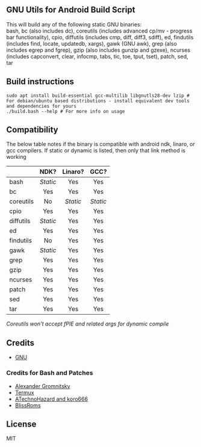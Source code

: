 ## GNU Utils for Android Build Script ##

This will build any of the following static GNU binaries:<br/>
bash, bc (also includes dc), coreutils (includes advanced cp/mv - progress bar functionality), cpio, diffutils (includes cmp, diff, diff3, sdiff), ed, findutils (includes find, locate, updatedb, xargs), gawk (GNU awk), grep (also includes egrep and fgrep), gzip (also includes gunzip and gzexe), ncurses (includes capconvert, clear, infocmp, tabs, tic, toe, tput, tset), patch, sed, tar

## Build instructions

```
sudo apt install build-essential gcc-multilib libgnutls28-dev lzip # For debian/ubuntu based distributions - install equivalent dev tools and dependencies for yours
./build.bash --help # For more info on usage
```

## Compatibility

The below table notes if the binary is compatible with android ndk, linaro, or gcc compilers. If static or dynamic is listed, then only that link method is working

|           | NDK?    | Linaro? | GCC?   |
| --------- |:-------:|:-------:|:------:|
| bash      | *Static*  | Yes     | Yes    |
| bc        | Yes     | Yes     | Yes    |
| coreutils | No      | *Static*  | *Static* |
| cpio      | Yes     | Yes     | Yes    |
| diffutils | *Static*  | Yes     | Yes    |
| ed        | Yes     | Yes     | Yes    |
| findutils | No      | Yes     | Yes    |
| gawk      | *Static*  | Yes     | Yes    |
| grep      | Yes       | Yes     | Yes    |
| gzip      | Yes     | Yes     | Yes    |
| ncurses   | Yes     | Yes     | Yes    |
| patch     | Yes     | Yes     | Yes    |
| sed       | Yes     | Yes     | Yes    |
| tar       | Yes     | Yes     | Yes    |

*Coreutils won't accept fPIE and related args for dynamic compile*

## Credits

* [GNU](https://www.gnu.org/software/)

### Credits for Bash and Patches

* [Alexander Gromnitsky](https://github.com/gromnitsky/bash-on-android)
* [Termux](https://github.com/termux/termux-packages/tree/master/packages/bash)
* [ATechnoHazard and koro666](https://github.com/ATechnoHazard/bash_patches)
* [BlissRoms](https://github.com/BlissRoms/platform_external_bash)
  
## License

  MIT
